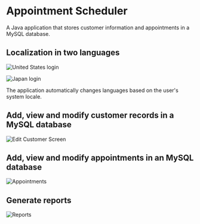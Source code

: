 # Appointment Scheduler

A Java application that stores customer information and appointments in a MySQL database.  

## Localization in two languages

![United States login](https://i.imgur.com/BUZMkz7.png)

![Japan login](https://i.imgur.com/S3psNuI.png)

The application automatically changes languages based on the user's system locale.

## Add, view and modify customer records in a MySQL database

![Edit Customer Screen](https://i.imgur.com/lO11X35.png)

## Add, view and modify appointments in an MySQL database

![Appointments](https://i.imgur.com/SiNLLPt.png)

## Generate reports

![Reports](https://i.imgur.com/k6OtUWC.png)
